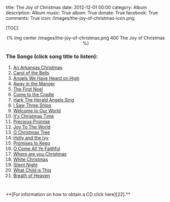 title: The Joy of Christmas
date: 2012-12-01 00:00
category: Album
description: Album
music: True
album: True
donate: True
facebook: True
comments: True
icon: /images/the-joy-of-christmas-icon.png


[TOC]

<center>
{% img center /images/the-joy-of-christmas.png 400 The Joy of Christmas %}
</center>


### The Songs (click song title to listen):

1. [An Arkansas Christmas][1]
1. [Carol of the Bells][2]
1. [Angels We Have Heard on High][3]
1. [Away in the Manger][4]
1. [The First Noel][5]
1. [Come to the Cradle][6]
1. [Hark The Herald Angels Sing][7]
1. [I Saw Three Ships][8]
1. [Welcome to Our World][9]
1. [It's Christmas Time][10]
1. [Precious Promise][11]
1. [Joy To The World][12]
1. [O Christmas Tree][13]
1. [Holly and the Ivy][14]
1. [Promises to Keep][15]
1. [O Come All Ye Faithful][16]
1. [Where are you Christmas][17]
1. [White Christmas][18]
1. [Silent Night][19]
1. [What Child is This][20]
1. [Breath of Heaven][21]


<div style="padding-top: 2em;"></div>
**[For information on how to obtain a CD click here][22].**
<div style="padding-top: 2em;"></div>

[1]: /downloads/music/the-joy-of-christmas/01-An-Arkansas-Christmas.mp3 "An Arkansas Christmas"
[2]: /downloads/music/the-joy-of-christmas/02-Carol-of-the-Bells.mp3 "Carol of the Bells"
[3]: /downloads/music/the-joy-of-christmas/03-Angels-We-Have-Heard-on-High.mp3 "Angles We Have Heard on High"
[4]: /downloads/music/the-joy-of-christmas/04-Away-in-the-Manger.mp3 "Away in the Manger"
[5]: /downloads/music/the-joy-of-christmas/05-The-First-Noel.mp3 "The First Noel"
[6]: /downloads/music/the-joy-of-christmas/06-Come-to-the-Cradle.mp3 "Come to the Cradle"
[7]: /downloads/music/the-joy-of-christmas/07-Hark-The-Herald-Angels-Sing.mp3 "Hark the Herald Angels Sing"
[8]: /downloads/music/the-joy-of-christmas/08-I-Saw-Three-Ships.mp3 "I Saw Three Ships"
[9]: /downloads/music/the-joy-of-christmas/09-Welcome-to-Our-World.mp3 "Welcome to Our World"
[10]: /downloads/music/the-joy-of-christmas/10-It-is-Christmas-Time.mp3 "It's Christmas Time"
[11]: /downloads/music/the-joy-of-christmas/11-Precious-Promise.mp3 "Precious Promise"
[12]: /downloads/music/the-joy-of-christmas/12-Joy-To-The-World.mp3 "Joy to the World"
[13]: /downloads/music/the-joy-of-christmas/13-O-Christmas-Tree.mp3 "O Christmas Tree"
[14]: /downloads/music/the-joy-of-christmas/14-Holly-and-the-Ivy.mp3 "Holly and the Ivy"
[15]: /downloads/music/the-joy-of-christmas/15-Promises-to-Keep.mp3 "Promises to Keep"
[16]: /downloads/music/the-joy-of-christmas/16-O-Come-All-Ye-Faithful.mp3 "O Come All Ye Faithful"
[17]: /downloads/music/the-joy-of-christmas/17-Where-are-you-Christmas.mp3 "Where are you Christmas"
[18]: /downloads/music/the-joy-of-christmas/18-White-Christmas.mp3 "White Christmas"
[19]: /downloads/music/the-joy-of-christmas/19-Silent-Night.mp3 "Silent Night"
[20]: /downloads/music/the-joy-of-christmas/20-What-Child-is-This.mp3 "What Child is This"
[21]: /downloads/music/the-joy-of-christmas/21-Breath-of-Heaven.mp3 "Breath of Heaven"
[22]: {filename}/pages/how-to-obtain-a-cd.markdown "Obtaining a CD"
